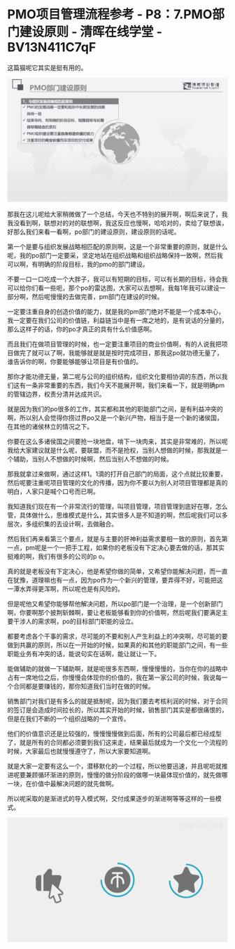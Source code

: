 # PMO项目管理流程参考 - P8：7.PMO部门建设原则 - 清晖在线学堂 - BV13N411C7qF

这篇猫呢它其实是挺有用的。

![](img/d6c1583400a6fd441cc38c5fe8ea6daa_1.png)

那我在这儿呢给大家稍微做了一个总结，今天也不特别的展开啊，啊后来说了，我我没看到啊，联想对的对的联想啊，我这反应也慢啊，哈哈对的，卖给了联想诶，好那么我们来看一看啊，po部门的建设原则，建设原则的话呢。

第一个是要与组织发展战略相匹配的原则啊，这是一个非常重要的原则，就是什么呢，我的po部门一定要采，坚定地站在组织战略和组织战略保持一致啊，然后我可以啊，有明确的阶段目标，我的pmo的部门建设。

不要一口一口吃成一个大胖子，我可以有短期的目标，可以有长期的目标，待会我可以给你们看一些呃，那个po的雷达图，大家可以去想啊，我每1年我可以建设一部分啊，然后呢慢慢的去做完善，pm部门在建设的时候。

一定要注重自身的创造价值的能力，就是我的pm部门绝对不能是一个成本中心，我一定要在我们公司的价值链，利益链当中是有一席之地的，是有说话的分量的，那么这样子的话，你的po才真正的具有什么价值感啊。

而且我们在做项目管理的时候，也一定要注重项目的商业价值啊，有的人说我把项目做完了就可以了啊，我能够就是就是按时完成项目，那我这po就功德无量了，谁告诉你的啊，你要能够能够让项目是有价值的。

那你才能功德无量，第二呢与公司的组织结构，组织文化要相协调的东西，所以我们这有一条非常重要的东西，我们今天不能展开啊，我们来看一下，就是明确pm的管辖边界，权责分清并达成共识。

就是因为我们的po很多的工作，其实都和其他的职能部门之间，是有利益冲突的啊，所以别人会觉得你捞过界po又是一个新兴产物，相当于是一个新的诸侯国，在其他的诸侯林立的情况之下。

你要在这么多诸侯国之间要抢一块地盘，啃下一块肉来，其实是非常难的，所以呢我给大家建议就是什么呢，要联盟，而不是抢权，当别人想做的时候，那我就是一个辅助，当别人不想做的时候啊，然后当别人不想做的时候。

那我就拿过来做啊，通过这样1。1滴的打开自己部门的局面，这个点就比较重要，然后呢要注重呢项目管理的文化的传播，因为你不要以为别人对项目管理都是真的明白，人家只是喊个口号而已啊。

我知道我们现在有一个非常流行的管理，叫项目管理，项目管理到底好在哪，怎么管，具体做什么，思维模式是什么，其实很多人是不知道的啊，然后呢我们可以多层次，多组织集的去设计啊，去做融合。

然后我们再来看第三个要点，就是与主要的肝神利益需求要相一致的原则，首先第一点，pm呢是一个一把手工程，如果你的老板没有下定决心要去做的话，那其实挺难的啊，我们有很多的公司的p o。

真的就是老板没有下定决心，他是希望你做的简单，又希望你能解决问题，而一直在犹豫，道理嘛也有一点，因为po作为一个新兴的管理，要弄得不好，可能把这一潭水弄得更浑啊，所以呢也是有风险的。

但是呢他又希望你能够帮他解决问题，所以po部门是一个治理，是一个创新部门啊，你要啊那个披荆斩棘啊，要让老板能够看到你的价值啊，然后呢我们要满足主要干涉人的需求啊，po的目标部门职能的设立。

都要考虑各个干事的需求，尽可能的不要和别人产生利益上的冲突啊，尽可能的要做到共赢的原则，所以在一开始的时候，如果真的和其他的职能部门之间，有一些职能业务有冲突的话，能说句实在话啊，能让就让一下。

能做辅助的就做一下辅助啊，就是呃很多东西啊，慢慢慢慢的，当你在你的战略中占有一席地位之后，你慢慢会体现你的价值的，我在第一家公司的时候，我说每一个合同都是要赚钱的，那你知道我们当时在做的时候。

销售部门对我们是有多么的就是抵制呢，因为我们要去考核利润的时候，对于合同的签订是会造成时间拉长的，所以其实开始的时候，销售部门其实是都很痛恨的，但是在我们不断的一个组织战略的一个宣传。

他们的价值意识还是比较强的，慢慢慢慢做到后面，所有的公司最后都已经成型了，就是所有的合同都必须要到我们这来走，结果最后就成为一个文化一个流程的时候，大家最后也就慢慢遵守了，所以大家要知道啊。

就是大家一定要有这么一个，潜移默化的一个过程，所以他要迅速，并且呢呃就推进呢要兼顾循环渐进的原则，慢慢的做分阶段的做哪一块最体现价值的，就先做哪一块，在价值中最解决问题的就先做啊。

所以呢采取的是渐进式的导入模式啊，交付成果逐步的渐进啊等等这样的一些模式。

![](img/d6c1583400a6fd441cc38c5fe8ea6daa_3.png)